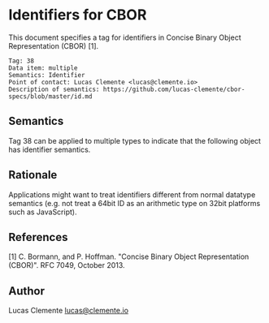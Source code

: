 # Identifiers for CBOR

This document specifies a tag for identifiers in Concise Binary Object Representation (CBOR) [1].

    Tag: 38
    Data item: multiple
    Semantics: Identifier
    Point of contact: Lucas Clemente <lucas@clemente.io>
    Description of semantics: https://github.com/lucas-clemente/cbor-specs/blob/master/id.md

## Semantics

Tag 38 can be applied to multiple types to indicate that the following object has identifier semantics.

## Rationale

Applications might want to treat identifiers different from normal datatype semantics (e.g. not treat a 64bit ID as an arithmetic type on 32bit platforms such as JavaScript).

## References

[1] C. Bormann, and P. Hoffman. "Concise Binary Object Representation (CBOR)". RFC 7049, October 2013.

## Author

Lucas Clemente <lucas@clemente.io>
